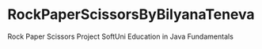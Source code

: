 # RockPaperScissorsByBilyanaTeneva
Rock Paper Scissors Project SoftUni Education in Java Fundamentals
